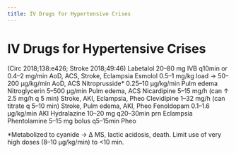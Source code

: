 ```yaml
---
title: IV Drugs for Hypertensive Crises
---
```

# IV Drugs for Hypertensive Crises

 (Circ 2018;138:e426; Stroke 2018;49:46)
Labetalol 20–80 mg IVB q10min or 0.4–2 mg/min AoD, ACS, Stroke, Eclampsia
Esmolol 0.5–1 mg/kg load → 50–200 µg/kg/min AoD, ACS
Nitroprusside* 0.25–10 µg/kg/min Pulm edema
Nitroglycerin 5–500 µg/min Pulm edema, ACS
Nicardipine 5–15 mg/h (can ↑ 2.5 mg/h q 5 min) Stroke, AKI, Eclampsia, Pheo
Clevidipine 1–32 mg/h (can titrate q 5–10 min) Stroke, Pulm edema, AKI, Pheo
Fenoldopam 0.1–1.6 µg/kg/min AKI
Hydralazine 10–20 mg q20–30min prn Eclampsia
Phentolamine 5–15 mg bolus q5–15min Pheo

*Metabolized to cyanide → ∆ MS, lactic acidosis, death. Limit use of very high doses (8–10 µg/kg/min) to <10 min.
